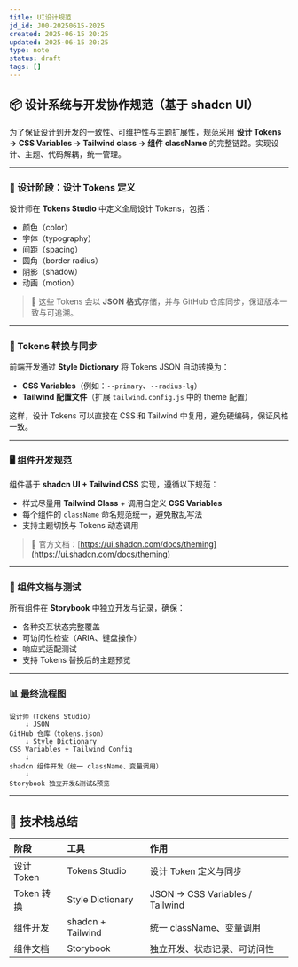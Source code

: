 ```yaml
---
title: UI设计规范
jd_id: J00-20250615-2025
created: 2025-06-15 20:25
updated: 2025-06-15 20:25
type: note
status: draft
tags: []
---
```


## 📦 设计系统与开发协作规范（基于 shadcn UI）

为了保证设计到开发的一致性、可维护性与主题扩展性，规范采用 **设计 Tokens → CSS Variables → Tailwind class → 组件 className** 的完整链路。实现设计、主题、代码解耦，统一管理。

---

### 🎨 设计阶段：设计 Tokens 定义

设计师在 **Tokens Studio** 中定义全局设计 Tokens，包括：

- 颜色（color）
- 字体（typography）
- 间距（spacing）
- 圆角（border radius）
- 阴影（shadow）
- 动画（motion）

> 📌 这些 Tokens 会以 **JSON 格式**存储，并与 GitHub 仓库同步，保证版本一致与可追溯。

---

### 🔄 Tokens 转换与同步

前端开发通过 **Style Dictionary** 将 Tokens JSON 自动转换为：

- **CSS Variables**（例如：`--primary`、`--radius-lg`）
- **Tailwind 配置文件**（扩展 `tailwind.config.js` 中的 theme 配置）

这样，设计 Tokens 可以直接在 CSS 和 Tailwind 中复用，避免硬编码，保证风格一致。

---

### 🖥️ 组件开发规范

组件基于 **shadcn UI + Tailwind CSS** 实现，遵循以下规范：

- 样式尽量用 **Tailwind Class** + 调用自定义 **CSS Variables**
- 每个组件的 `className` 命名规范统一，避免散乱写法
- 支持主题切换与 Tokens 动态调用

> 📌 官方文档：[https://ui.shadcn.com/docs/theming](https://ui.shadcn.com/docs/theming)

---

### 📖 组件文档与测试

所有组件在 **Storybook** 中独立开发与记录，确保：

- 各种交互状态完整覆盖
- 可访问性检查（ARIA、键盘操作）
- 响应式适配测试
- 支持 Tokens 替换后的主题预览

---

### 📊 最终流程图

```
设计师（Tokens Studio）
    ↓ JSON
GitHub 仓库（tokens.json）
    ↓ Style Dictionary
CSS Variables + Tailwind Config
    ↓
shadcn 组件开发（统一 className、变量调用）
    ↓
Storybook 独立开发&测试&预览
```

---

## 📌 技术栈总结

| 阶段       | 工具              | 作用                            |
| :--------- | :---------------- | :------------------------------ |
| 设计 Token | Tokens Studio     | 设计 Token 定义与同步           |
| Token 转换 | Style Dictionary  | JSON → CSS Variables / Tailwind |
| 组件开发   | shadcn + Tailwind | 统一 className、变量调用        |
| 组件文档   | Storybook         | 独立开发、状态记录、可访问性    |
